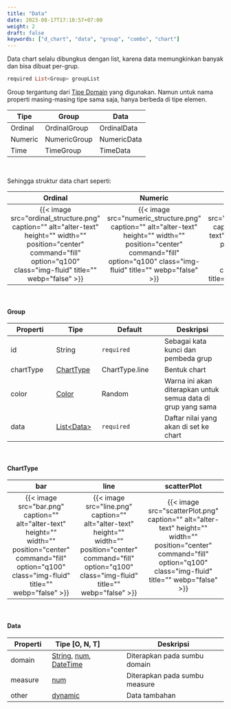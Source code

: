 ```yaml
---
title: "Data"
date: 2023-08-17T17:10:57+07:00
weight: 2
draft: false
keywords: ["d_chart", "data", "group", "combo", "chart"]
---
```


Data chart selalu dibungkus dengan list, karena data memungkinkan banyak dan bisa dibuat per-grup.

```dart
required List<Group> groupList
```

Group tergantung dari [Tipe Domain](/id/d_chart_combo/#tipe-domain) yang digunakan. Namun untuk nama properti masing-masing tipe sama saja, hanya berbeda di tipe elemen.

| Tipe    | Group        | Data        |
| ------- | ------------ | ----------- |
| Ordinal | OrdinalGroup | OrdinalData |
| Numeric | NumericGroup | NumericData |
| Time    | TimeGroup    | TimeData    |

<br>

Sehingga struktur data chart seperti:

|                                                                                     Ordinal                                                                                      |                                                                                     Numeric                                                                                      |                                                                                     Time                                                                                      |
| :------------------------------------------------------------------------------------------------------------------------------------------------------------------------------: | :------------------------------------------------------------------------------------------------------------------------------------------------------------------------------: | :---------------------------------------------------------------------------------------------------------------------------------------------------------------------------: |
| {{< image src="ordinal_structure.png" caption="" alt="alter-text" height="" width="" position="center" command="fill" option="q100" class="img-fluid" title=""  webp="false" >}} | {{< image src="numeric_structure.png" caption="" alt="alter-text" height="" width="" position="center" command="fill" option="q100" class="img-fluid" title=""  webp="false" >}} | {{< image src="time_structure.png" caption="" alt="alter-text" height="" width="" position="center" command="fill" option="q100" class="img-fluid" title=""  webp="false" >}} |

<br>

#### Group

| <div style="width:90px">Properti</div> | <div style="width:90px">Tipe</div>                                  | <div style="width:130px">Default</div> | Deskripsi                                                    |
| -------------------------------------- | ------------------------------------------------------------------- | -------------------------------------- | ------------------------------------------------------------ |
| id                                     | String                                                              | `required`                             | Sebagai kata kunci dan pembeda grup                          |
| chartType                              | [ChartType](#charttype)                                             | ChartType.line                         | Bentuk chart                                                 |
| color                                  | [Color](https://api.flutter.dev/flutter/material/Colors-class.html) | Random                                 | Warna ini akan diterapkan untuk semua data di grup yang sama |
| data                                   | [List\<Data>](#data)                                                | `required`                             | Daftar nilai yang akan di set ke chart                       |

<br>

#### ChartType

|                                                                                bar                                                                                 |                                                                                line                                                                                 |                                                                                scatterPlot                                                                                 |
| :----------------------------------------------------------------------------------------------------------------------------------------------------------------: | :-----------------------------------------------------------------------------------------------------------------------------------------------------------------: | :------------------------------------------------------------------------------------------------------------------------------------------------------------------------: |
| {{< image src="bar.png" caption="" alt="alter-text" height="" width="" position="center" command="fill" option="q100" class="img-fluid" title=""  webp="false" >}} | {{< image src="line.png" caption="" alt="alter-text" height="" width="" position="center" command="fill" option="q100" class="img-fluid" title=""  webp="false" >}} | {{< image src="scatterPlot.png" caption="" alt="alter-text" height="" width="" position="center" command="fill" option="q100" class="img-fluid" title=""  webp="false" >}} |

<br>

#### Data

| <div style="width:80px">Properti</div> | <div style="width:120px">Tipe [O, N, T]</div>                                                                                                                                                                                                                                                                                                                                                                                                     | Deskripsi                     |
| -------------------------------------- | ------------------------------------------------------------------------------------------------------------------------------------------------------------------------------------------------------------------------------------------------------------------------------------------------------------------------------------------------------------------------------------------------------------------------------------------------- | ----------------------------- |
| domain                                 | [String](https://api.flutter.dev/flutter/dart-core/String-class.html?gclid=Cj0KCQjw0IGnBhDUARIsAMwFDLmE_RvrjjabaB64prUbFIECFjQ05dGIQWScgeXQ5TjkrhFqasd_RH4aAp-6EALw_wcB&gclsrc=aw.ds), [num](https://api.flutter.dev/flutter/dart-core/num-class.html), [DateTime](https://api.flutter.dev/flutter/dart-core/DateTime-class.html?gclid=Cj0KCQjw0IGnBhDUARIsAMwFDLmzGZm7dLhJaARC8A1g5-aMTxIUM7jxoJVzBRmjOTVfAIGZLrfAivoaAs9JEALw_wcB&gclsrc=aw.ds) | Diterapkan pada sumbu domain  |
| measure                                | [num](https://api.flutter.dev/flutter/dart-core/num-class.html)                                                                                                                                                                                                                                                                                                                                                                                   | Diterapkan pada sumbu measure |
| other                                  | [dynamic](https://pub.dev/documentation/analyzer/latest/dart_element_type/DynamicType-class.html)                                                                                                                                                                                                                                                                                                                                                 | Data tambahan                 |

<br>
